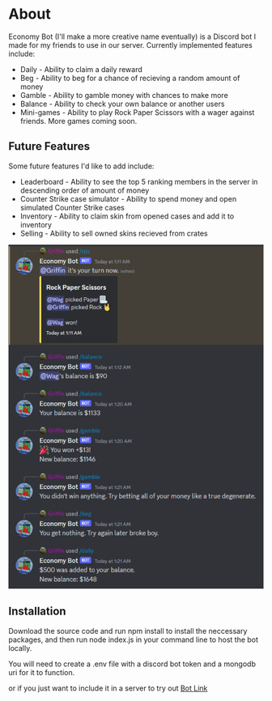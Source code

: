 # About

Economy Bot (I'll make a more creative name eventually) is a Discord bot I made for my friends to use in our server. Currently implemented features include:

- Daily - Ability to claim a daily reward
- Beg - Ability to beg for a chance of recieving a random amount of money
- Gamble - Ability to gamble money with chances to make more
- Balance - Ability to check your own balance or another users
- Mini-games - Ability to play Rock Paper Scissors with a wager against friends. More games coming soon.

## Future Features

Some future features I'd like to add include:

- Leaderboard - Ability to see the top 5 ranking members in the server in descending order of amount of money
- Counter Strike case simulator - Ability to spend money and open simulated Counter Strike cases
- Inventory - Ability to claim skin from opened cases and add it to inventory
- Selling - Ability to sell owned skins recieved from crates

![Current Commands](./bot.PNG)

## Installation

Download the source code and run npm install to install the neccessary packages, and then run node index.js in your command line to host the bot locally.

You will need to create a .env file with a discord bot token and a mongodb uri for it to function.

or if you just want to include it in a server to try out [Bot Link](https://discord.com/api/oauth2/authorize?client_id=1170477091897229332&permissions=8&scope=applications.commands%20bot)
